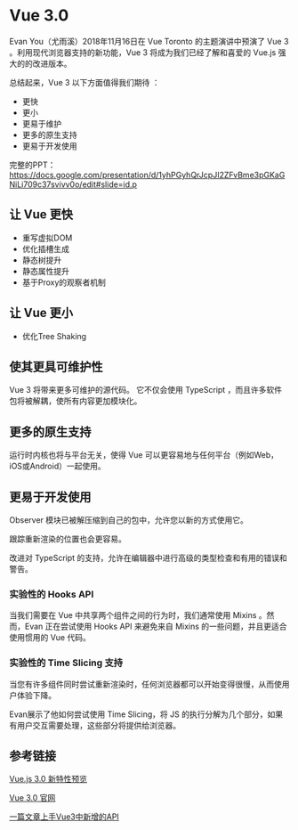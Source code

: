 # Vue 3.0

Evan You（尤雨溪）2018年11月16日在 Vue Toronto 的主题演讲中预演了 Vue 3 。利用现代浏览器支持的新功能，Vue 3 将成为我们已经了解和喜爱的 Vue.js 强大的的改进版本。

总结起来，Vue 3 以下方面值得我们期待 ：

- 更快
- 更小
- 更易于维护
- 更多的原生支持
- 更易于开发使用

完整的PPT： <https://docs.google.com/presentation/d/1yhPGyhQrJcpJI2ZFvBme3pGKaGNiLi709c37svivv0o/edit#slide=id.p>

## 让 Vue 更快

- 重写虚拟DOM
- 优化插槽生成
- 静态树提升
- 静态属性提升
- 基于Proxy的观察者机制



## 让 Vue 更小

- 优化Tree Shaking



## 使其更具可维护性

Vue 3 将带来更多可维护的源代码。 它不仅会使用 TypeScript ，而且许多软件包将被解耦，使所有内容更加模块化。



## 更多的原生支持

运行时内核也将与平台无关，使得 Vue 可以更容易地与任何平台（例如Web，iOS或Android）一起使用。



## 更易于开发使用

Observer 模块已被解压缩到自己的包中，允许您以新的方式使用它。

跟踪重新渲染的位置也会更容易。

改进对 TypeScript 的支持，允许在编辑器中进行高级的类型检查和有用的错误和警告。



### 实验性的 Hooks API

当我们需要在 Vue 中共享两个组件之间的行为时，我们通常使用 Mixins 。然而，Evan 正在尝试使用 Hooks API 来避免来自 Mixins 的一些问题，并且更适合使用惯用的 Vue 代码。



### 实验性的 Time Slicing 支持

当您有许多组件同时尝试重新渲染时，任何浏览器都可以开始变得很慢，从而使用户体验下降。

Evan展示了他如何尝试使用 Time Slicing，将 JS 的执行分解为几个部分，如果有用户交互需要处理，这些部分将提供给浏览器。



## 参考链接

[Vue.js 3.0 新特性预览](https://www.html.cn/archives/10052)

[Vue 3.0 官网](https://v3.vuejs.org/)

[一篇文章上手Vue3中新增的API](https://mp.weixin.qq.com/s?__biz=MzAwNDcyNjI3OA==&mid=2650846878&idx=1&sn=e1a2886412fe8fbd7668ef2fb81ef79a)

